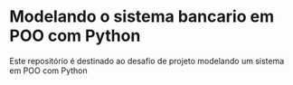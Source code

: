 # Modelando o sistema bancario em POO com Python
Este repositório é destinado ao desafio de projeto modelando um sistema em POO com Python
